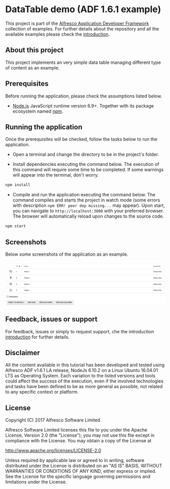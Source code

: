 # DataTable demo (ADF 1.6.1 example)

This project is part of the [Alfresco Application Developer Framework](https://github.com/Alfresco/alfresco-ng2-components) collection of examples.
For further details about the repository and all the available examples please check the [introduction](https://github.com/Alfresco/adf-examples).

## About this project

This project implements an very simple data table managing different type of content as an example.

## Prerequisites

Before running the application, please check the assumptions listed below.

- [Node.js](https://nodejs.org) JavaScript runtime version 6.9+. Together with its package ecosystem named [npm](https://www.npmjs.com/).

## Running the application

Once the prerequisites will be checked, follow the tasks below to run the application.

- Open a terminal and change the directory to be in the project's folder.

- Install dependencies executing the command below. The execution of this command will require some time to be completed. If some warnings will appear into the terminal, don't worry.

```sh
npm install
```

- Compile and run the application executing the command below. The command compiles and starts the project in watch mode (some errors with description `npm ERR! peer dep missing...` may appear). Upon start, you can navigate to `http://localhost:3000` with your preferred browser. The browser will automatically reload upon changes to the source code.

```sh
npm start
```

## Screenshots

Below some screenshots of the application as an example.

![Home page](doc/datatable.png)

## Feedback, issues or support

For feedback, issues or simply to request support, che the introduction [introduction](https://github.com/Alfresco/adf-examples) for further details.

## Disclaimer

All the content available in this tutorial has been developed and tested using Alfresco ADF v1.6.1 LA release, NodeJs 6.10.2 on a Linux Ubuntu 16.04.01 LTS as Operating System.
Each variation to the listed versions and tools could affect the success of the execution, even if the involved technologies and tasks have been defined to be as more general as possible, not related to any specific context or platform.

## License

Copyright (C) 2017 Alfresco Software Limited

Alfresco Software Limited licenses this file to you under the Apache License, Version 2.0 (the "License"); you may not use this file except in compliance with the License. You may obtain a copy of the License at

 http://www.apache.org/licenses/LICENSE-2.0

Unless required by applicable law or agreed to in writing, software distributed under the License is distributed on an "AS IS" BASIS, WITHOUT WARRANTIES OR CONDITIONS OF ANY KIND, either express or implied. See the License for the specific language governing permissions and limitations under the License.

